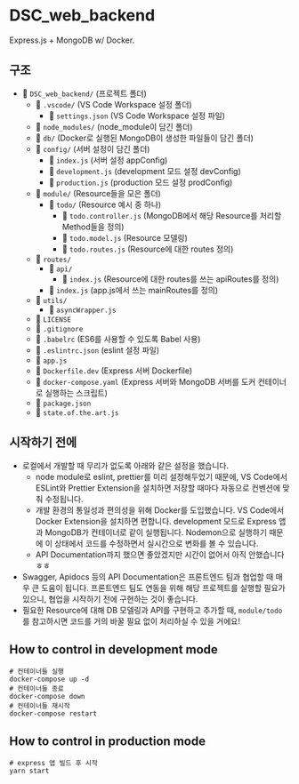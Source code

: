 # DSC_web_backend

Express.js + MongoDB w/ Docker.

## 구조

- 📂 `DSC_web_backend/` (프로젝트 폴더)
  - 📂 `.vscode/` (VS Code Workspace 설정 폴더)
    - 📄 `settings.json` (VS Code Workspace 설정 파일)
  - 📁 `node_modules/` (node_module이 담긴 폴더)
  - 📁 `db/` (Docker로 실행된 MongoDB이 생성한 파일들이 담긴 폴더)
  - 📂 `config/` (서버 설정이 담긴 폴더)
    - 📄 `index.js` (서버 설정 appConfig)
    - 📄 `development.js` (development 모드 설정 devConfig)
    - 📄 `production.js` (production 모드 설정 prodConfig)
  - 📂 `module/` (Resource들을 모은 폴더)
    - 📂 `todo/` (Resource 예시 중 하나)
      - 📄 `todo.controller.js` (MongoDB에서 해당 Resource를 처리할 Method들을 정의)
      - 📄 `todo.model.js` (Resource 모델링)
      - 📄 `todo.routes.js` (Resource에 대한 routes 정의)
  - 📂 `routes/`
    - 📂 `api/`
      - 📄 `index.js` (Resource에 대한 routes를 쓰는 apiRoutes를 정의)
    - 📄 `index.js` (app.js에서 쓰는 mainRoutes를 정의)
  - 📂 `utils/`
    - 📄 `asyncWrapper.js`
  - 📄 `LICENSE`
  - 📄 `.gitignore`
  - 📄 `.babelrc` (ES6를 사용할 수 있도록 Babel 사용)
  - 📄 `.eslintrc.json` (eslint 설정 파일)
  - 📄 `app.js`
  - 📄 `Dockerfile.dev` (Express 서버 Dockerfile)
  - 📄 `docker-compose.yaml` (Express 서버와 MongoDB 서버를 도커 컨테이너로 실행하는 스크립트)
  - 📄 `package.json`
  - 📄 `state.of.the.art.js`

## 시작하기 전에

- 로컬에서 개발할 때 무리가 없도록 아래와 같은 설정을 했습니다.
  - node module로 eslint, prettier를 미리 설정해두었기 때문에, VS Code에서 ESLint와 Prettier Extension을 설치하면 저장할 때마다 자동으로 컨벤션에 맞춰 수정됩니다.
  - 개발 환경의 통일성과 편의성을 위해 Docker를 도입했습니다. VS Code에서 Docker Extension을 설치하면 편합니다. development 모드로 Express 앱과 MongoDB가 컨테이너로 같이 실행됩니다. Nodemon으로 실행하기 때문에 이 상태에서 코드를 수정하면서 실시간으로 변화를 볼 수 있습니다.
  - API Documentation까지 했으면 좋았겠지만 시간이 없어서 아직 안했습니다 ㅎㅎ
- Swagger, Apidocs 등의 API Documentation은 프론트엔드 팀과 협업할 때 매우 큰 도움이 됩니다. 프론트엔드 팀도 연동을 위해 해당 프로젝트를 실행할 필요가 있으니, 협업을 시작하기 전에 구현하는 것이 좋습니다.
- 필요한 Resource에 대해 DB 모델링과 API를 구현하고 추가할 때, `module/todo` 를 참고하시면 코드를 거의 바꿀 필요 없이 처리하실 수 있을 거에요!

## How to control in development mode

```shell
# 컨테이너들 실행
docker-compose up -d
# 컨테이너들 종료
docker-compose down
# 컨테이너들 재시작
docker-compose restart
```

## How to control in production mode

```shell
# express 앱 빌드 후 시작
yarn start
```
